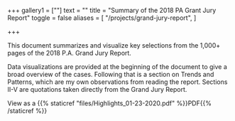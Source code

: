 +++
gallery1 = [""]
text = ""
title = "Summary of the 2018 PA Grant Jury Report"
toggle = false
aliases = [
    "/projects/grand-jury-report",
]

+++

This document summarizes and visualize key selections from the 1,000+ pages of the 2018 P.A. Grand Jury Report. 

Data visualizations are provided at the beginning of the document to give a broad overview of the cases. Following that is a section on
Trends and Patterns, which are my own observations from reading the report. 
Sections II-V are quotations taken directly from the Grand Jury Report.

View as a {{% staticref "files/Highlights_01-23-2020.pdf" %}}PDF{{% /staticref %}}
